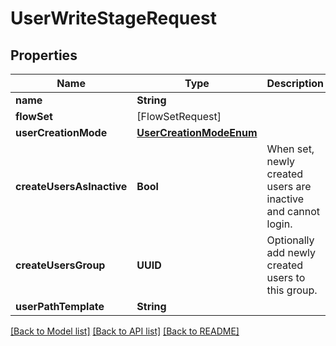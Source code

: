# UserWriteStageRequest

## Properties
Name | Type | Description | Notes
------------ | ------------- | ------------- | -------------
**name** | **String** |  | 
**flowSet** | [FlowSetRequest] |  | [optional] 
**userCreationMode** | [**UserCreationModeEnum**](UserCreationModeEnum.md) |  | [optional] 
**createUsersAsInactive** | **Bool** | When set, newly created users are inactive and cannot login. | [optional] 
**createUsersGroup** | **UUID** | Optionally add newly created users to this group. | [optional] 
**userPathTemplate** | **String** |  | [optional] 

[[Back to Model list]](../README.md#documentation-for-models) [[Back to API list]](../README.md#documentation-for-api-endpoints) [[Back to README]](../README.md)


